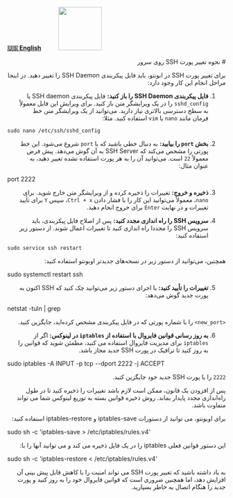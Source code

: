 [**🇺🇸 English**](https://github.com/hiddify/Hiddify-Manager/wiki/How-to-change-SSH-port-on-your-server)&nbsp;&nbsp;&nbsp;&nbsp;&nbsp;&nbsp;&nbsp;&nbsp;&nbsp;&nbsp;<a href="/manager/wiki/%D9%87%D9%85%D9%87-%D8%A2%D9%85%D9%88%D8%B2%D8%B4%E2%80%8C%D9%87%D8%A7-%D9%88-%D9%88%DB%8C%D8%AF%D8%A6%D9%88%D9%87%D8%A7"><img width="100" src="https://github.com/hiddify/hiddify-config/assets/125398461/3704cd84-eee6-4c45-abe7-3c02936bbebb" /></a>



<div dir=rtl markdown=1>
# نحوه تغییر پورت SSH روی سرور

برای تغییر پورت SSH در ابونتو، باید فایل پیکربندی SSH Daemon را تغییر دهید. در اینجا مراحل انجام این کار وجود دارد:

1. **فایل پیکربندی SSH Daemon را باز کنید:**
    فایل پیکربندی SSH daemon یا `sshd_config` را در یک ویرایشگر متن باز کنید. برای ویرایش این فایل معمولاً به سطح دسترسی بالاتری نیاز دارید. می‌توانید از یک ویرایشگر متن خط فرمان مانند `nano` یا `vim` استفاده کنید. مثلا:

<div dir=ltr markdown=1>

    sudo nano /etc/ssh/sshd_config
</div>

2. **بخش `port` را بیابید:**
    به دنبال خطی باشید که با `port` شروع می‌شود. این خط پورتی را مشخص می‌کند که SSH Server به آن گوش می‌دهد. پیش فرض معمولاً `22` است. می‌توانید آن را به هر پورت استفاده نشده تغییر دهید، به عنوان مثال:

<div dir=ltr markdown=1>
    port 2222
</div>

3. **ذخیره و خروج:**
    تغییرات را ذخیره کرده و از ویرایشگر متن خارج شوید. برای `nano`، معمولاً می‌توانید این کار را با فشار دادن `Ctrl + x`، سپس `Y` برای تأیید تغییرات و در نهایت `Enter` برای خروج انجام دهید.

4. **سرویس SSH را راه اندازی مجدد کنید:**
    پس از اصلاح فایل پیکربندی، باید سرویس SSH را مجددا راه اندازی کنید تا تغییرات اعمال شوند. از دستور زیر استفاده کنید:

<div dir=ltr markdown=1>

    sudo service ssh restart
</div>


همچنین، می‌توانید از دستور زیر در نسخه‌های جدیدتر اوبونتو استفاده کنید:


<div dir=ltr markdown=1>
    sudo systemctl restart ssh
</div>

5. **تغییرات را تأیید کنید:**
با اجرای دستور زیر می‌توانید چک کنید که SSH اکنون به پورت جدید گوش می‌دهد:
    
<div dir=ltr markdown=1>
    netstat -tuln | grep <new_port>
</div>

`<new_port>` را با شماره پورتی که در فایل پیکربندی مشخص کرده‌اید، جایگزین کنید.

6. **به روز رسانی قوانین فایروال با استفاده از `iptables` در لینوکس:**
    اگر از `iptables` برای مدیریت فایروال استفاده می کنید، مطمئن شوید که قوانین را به روز کنید تا ترافیک در پورت SSH جدید مجاز باشد.

<div dir=ltr markdown=1>
    sudo iptables -A INPUT -p tcp --dport 2222 -j ACCEPT
</div>

`2222` را با پورت SSH جدید خود جایگزین کنید.

پس از افزودن یک قانون، ممکن است لازم باشد تغییرات را ذخیره کنید تا در طول راه‌اندازی مجدد پایدار بماند. روش ذخیره قوانین بسته به توزیع لینوکس شما می تواند متفاوت باشد.

برای اوبونتو، می توانید از دستورات iptables-save و iptables-restore استفاده کنید:
    
<div dir=ltr markdown=1>
    sudo sh -c 'iptables-save > /etc/iptables/rules.v4'
</div>

این دستور قوانین فعلی iptables را در یک فایل ذخیره می کند و می توانید آنها را با:

<div dir=ltr markdown=1>
    sudo sh -c 'iptables-restore < /etc/iptables/rules.v4'
</div>

به یاد داشته باشید که تغییر پورت SSH می تواند امنیت را با کاهش قابل پیش بینی آن افزایش دهد، اما همچنین ضروری است که قوانین فایروال خود را به روز کنید و پورت جدید را هنگام اتصال به خاطر بسپارید.
